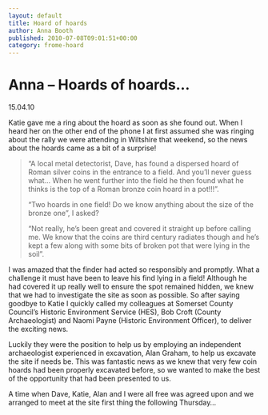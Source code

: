 ```yaml
---
layout: default
title: Hoard of hoards
author: Anna Booth
published: 2010-07-08T09:01:51+00:00
category: frome-hoard
---
```


Anna – Hoards of hoards…
========================

15.04.10

Katie gave me a ring about the hoard as soon as she found out. When I heard her on the other end of the phone I at first assumed she was ringing about the rally we were attending in Wiltshire that weekend, so the news about the hoards came as a bit of a surprise!

> “A local metal detectorist, Dave, has found a dispersed hoard of Roman silver coins in the entrance to a field. And you’ll never guess what… When he went further into the field he then found what he thinks is the top of a Roman bronze coin hoard in a pot!!!”.
>
> “Two hoards in one field! Do we know anything about the size of the bronze one”, I asked?
>
> “Not really, he’s been great and covered it straight up before calling me. We know that the coins are third century radiates though and he’s kept a few along with some bits of broken pot that were lying in the soil”.

I was amazed that the finder had acted so responsibly and promptly. What a challenge it must have been to leave his find lying in a field! Although he had covered it up really well to ensure the spot remained hidden, we knew that we had to investigate the site as soon as possible. So after saying goodbye to Katie I quickly called my colleagues at Somerset County Council’s Historic Environment Service (HES), Bob Croft (County Archaeologist) and Naomi Payne (Historic Environment Officer), to deliver the exciting news.

Luckily they were the position to help us by employing an independent archaeologist experienced in excavation, Alan Graham, to help us excavate the site if needs be. This was fantastic news as we knew that very few coin hoards had been properly excavated before, so we wanted to make the best of the opportunity that had been presented to us.

A time when Dave, Katie, Alan and I were all free was agreed upon and we arranged to meet at the site first thing the following Thursday…
